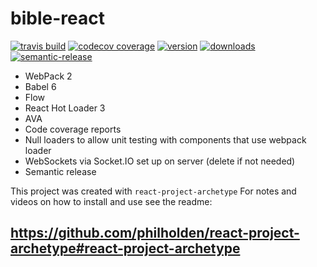 # bible-react

[![travis build](https://img.shields.io/travis/philholden/bible-react.svg?style=flat-square)](https://travis-ci.org/philholden/bible-react)
[![codecov coverage](https://img.shields.io/codecov/c/github/philholden/bible-react.svg?style=flat-square)](https://codecov.io/github/philholden/bible-react)
[![version](https://img.shields.io/npm/v/@philholden/bible-react.svg?style=flat-square)](http://npm.im/@philholden/bible-react)
[![downloads](https://img.shields.io/npm/dm/@philholden/bible-react.svg?style=flat-square)](http://npm-stat.com/charts.html?package=@philholden/bible-react&from=2015-08-01)
[![semantic-release](https://img.shields.io/badge/%20%20%F0%9F%93%A6%F0%9F%9A%80-semantic--release-e10079.svg?style=flat-square)](https://github.com/semantic-release/semantic-release)

* WebPack 2
* Babel 6
* Flow
* React Hot Loader 3
* AVA
* Code coverage reports
* Null loaders to allow unit testing with components that use webpack loader
* WebSockets via Socket.IO set up on server (delete if not needed)
* Semantic release

This project was created with `react-project-archetype` For notes and videos on how to install and use see the readme:

## https://github.com/philholden/react-project-archetype#react-project-archetype
